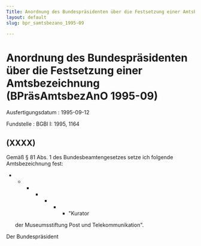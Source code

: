 ```yaml
---
Title: Anordnung des Bundespräsidenten über die Festsetzung einer Amtsbezeichnung
layout: default
slug: bpr_samtsbezano_1995-09

---
```


# Anordnung des Bundespräsidenten über die Festsetzung einer Amtsbezeichnung (BPräsAmtsbezAnO 1995-09)

Ausfertigungsdatum
:   1995-09-12

Fundstelle
:   BGBl I: 1995, 1164



## (XXXX)

Gemäß § 81 Abs. 1 des Bundesbeamtengesetzes setze ich folgende
Amtsbezeichnung fest:

*
    *
        *
            *
                *
                    *
                        *   "Kurator



















    der Museumsstiftung Post und Telekommunikation".



Der Bundespräsident

